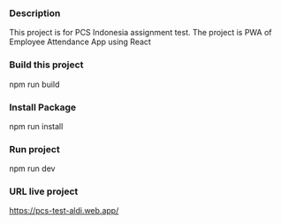 ### Description
This project is for PCS Indonesia assignment test.
The project is PWA of Employee Attendance App using React

### Build this project
npm run build

### Install Package
npm run install

### Run project
npm run dev

### URL live project
https://pcs-test-aldi.web.app/
